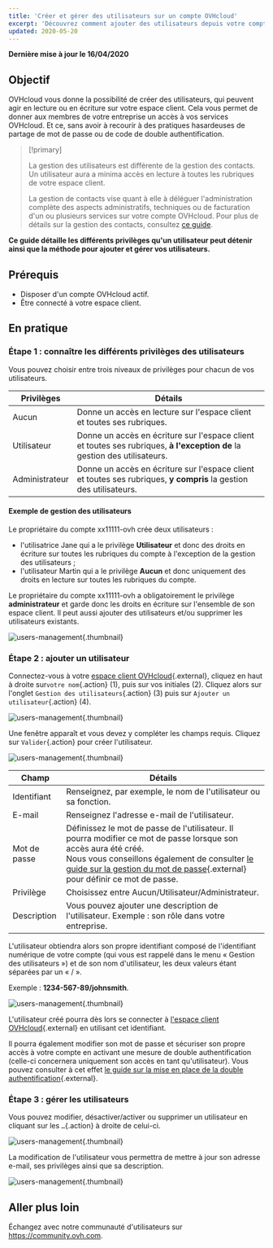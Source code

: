 ```yaml
---
title: 'Créer et gérer des utilisateurs sur un compte OVHcloud'
excerpt: 'Découvrez comment ajouter des utilisateurs depuis votre compte OVHcloud'
updated: 2020-05-20
---
```


**Dernière mise à jour le 16/04/2020**

## Objectif

OVHcloud vous donne la possibilité de créer des utilisateurs, qui peuvent agir en lecture ou en écriture sur votre espace client. Cela vous permet de donner aux membres de votre entreprise un accès à vos services OVHcloud. Et ce, sans avoir à recourir à des pratiques hasardeuses de partage de mot de passe ou de code de double authentification.

> [!primary]
>
> La gestion des utilisateurs est différente de la gestion des contacts. Un utilisateur aura a minima accès en lecture à toutes les rubriques de votre espace client.
>
> La gestion de contacts vise quant à elle à déléguer l'administration complète des aspects administratifs, techniques ou de facturation d'un ou plusieurs services sur votre compte OVHcloud. Pour plus de détails sur la gestion des contacts, consultez [ce guide](/pages/account/customer/managing_contacts).
>

**Ce guide détaille les différents privilèges qu'un utilisateur peut détenir ainsi que la méthode pour ajouter et gérer vos utilisateurs.**

## Prérequis

- Disposer d'un compte OVHcloud actif.
- Être connecté à votre espace client.

## En pratique

### Étape 1 : connaître les différents privilèges des utilisateurs

Vous pouvez choisir entre trois niveaux de privilèges pour chacun de vos utilisateurs.

| Privilèges | Détails |
|----------------|----------------------------------------------------------------------------------------------------------------------|
| Aucun | Donne un accès en lecture sur l'espace client et toutes ses rubriques. |
| Utilisateur | Donne un accès en écriture sur l'espace client et toutes ses rubriques, **à l'exception de** la gestion des utilisateurs. |
| Administrateur | Donne un accès en écriture sur l'espace client et toutes ses rubriques, **y compris** la gestion des utilisateurs. |

#### Exemple de gestion des utilisateurs

Le propriétaire du compte xx11111-ovh crée deux utilisateurs :

- l'utilisatrice Jane qui a le privilège **Utilisateur** et donc des droits en écriture sur toutes les rubriques du compte à l'exception de la gestion des utilisateurs ;
- l'utilisateur Martin qui a le privilège **Aucun** et donc uniquement des droits en lecture sur toutes les rubriques du compte.

Le propriétaire du compte xx11111-ovh a obligatoirement le privilège **administrateur** et garde donc les droits en écriture sur l'ensemble de son espace client. Il peut aussi ajouter des utilisateurs et/ou supprimer les utilisateurs existants.

![users-management](images/umv4.png){.thumbnail}

### Étape 2 : ajouter un utilisateur

Connectez-vous à votre [espace client OVHcloud](https://www.ovh.com/auth/?action=gotomanager&from=https://www.ovh.com/fr/&ovhSubsidiary=fr){.external}, cliquez en haut à droite sur`votre nom`{.action} (1), puis sur vos initiales (2). 
Cliquez alors sur l'onglet `Gestion des utilisateurs`{.action} (3) puis sur `Ajouter un utilisateur`{.action} (4).

![users-management](images/hubusers.png){.thumbnail}

Une fenêtre apparaît et vous devez y compléter les champs requis. Cliquez sur `Valider`{.action} pour créer l'utilisateur.

![users-management](images/usersmanagement2.png){.thumbnail}

| Champ | Détails |
|--------------|----------------------------------------------------------------------------------------------------------------------------------------------------------------------------------------------------------------------------------------------------------------------------------------------------------|
| Identifiant | Renseignez, par exemple, le nom de l'utilisateur ou sa fonction. |
| E-mail | Renseignez l'adresse e-mail de l'utilisateur. |
| Mot de passe | Définissez le mot de passe de l'utilisateur. Il pourra modifier ce mot de passe lorsque son accès aura été créé. <br>Nous vous conseillons également de consulter [le guide sur la gestion du mot de passe](/pages/account/customer/manage-ovh-password){.external} pour définir ce mot de passe. |
| Privilège | Choisissez entre Aucun/Utilisateur/Administrateur. |
| Description | Vous pouvez ajouter une description de l'utilisateur. Exemple : son rôle dans votre entreprise. |

L'utilisateur obtiendra alors son propre identifiant composé de l'identifiant numérique de votre compte (qui vous est rappelé dans le menu « Gestion des utilisateurs ») et de son nom d'utilisateur, les deux valeurs étant séparées par un « / ».

Exemple : **1234-567-89/johnsmith**.

![users-management](images/usersmanagement3.png){.thumbnail}

L'utilisateur créé pourra dès lors se connecter à [l'espace client OVHcloud](https://www.ovh.com/auth/?action=gotomanager&from=https://www.ovh.com/fr/&ovhSubsidiary=fr){.external} en utilisant cet identifiant. 

Il pourra également modifier son mot de passe et sécuriser son propre accès à votre compte en activant une mesure de double authentification (celle-ci concernera uniquement son accès en tant qu'utilisateur). Vous pouvez consulter à cet effet [le guide sur la mise en place de la double authentification](/pages/account/customer/secure-ovhcloud-account-with-2fa){.external}.

### Étape 3 : gérer les utilisateurs

Vous pouvez modifier, désactiver/activer ou supprimer un utilisateur en cliquant sur les `…`{.action} à droite de celui-ci.

![users-management](images/usersmanagement4.png){.thumbnail}

La modification de l'utilisateur vous permettra de mettre à jour son adresse e-mail, ses privilèges ainsi que sa description.

![users-management](images/usersmanagement6.png){.thumbnail}

## Aller plus loin

Échangez avec notre communauté d'utilisateurs sur <https://community.ovh.com>.